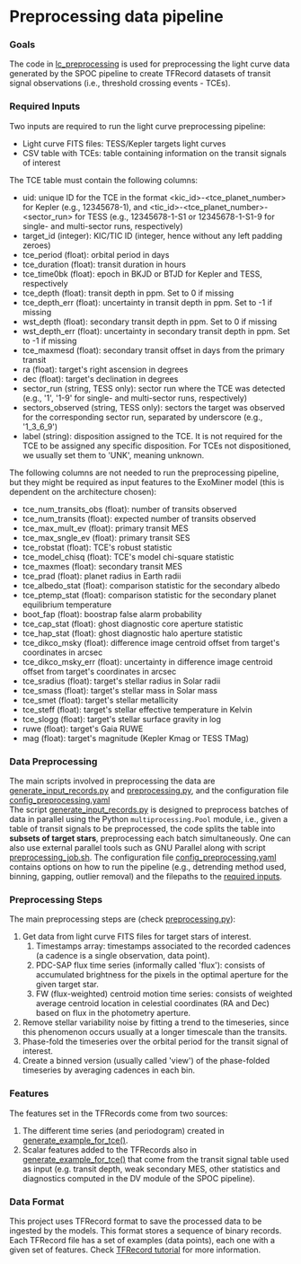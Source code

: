 # Preprocessing data pipeline

### Goals

The code in [lc_preprocessing](../../src_preprocessing/lc_preprocessing) is used for preprocessing the light curve data generated by the SPOC pipeline to create TFRecord datasets of transit signal observations (i.e., threshold crossing events - TCEs).

### Required Inputs
Two inputs are required to run the light curve preprocessing pipeline:
- Light curve FITS files: TESS/Kepler targets light curves
- CSV table with TCEs: table containing information on the transit signals of interest

The TCE table must contain the following columns:
- uid: unique ID for the TCE in the format <kic_id>-<tce_planet_number> for Kepler (e.g., 12345678-1), and <tic_id>-<tce_planet_number>-<sector_run> for TESS (e.g., 12345678-1-S1 or 12345678-1-S1-9 for single- and multi-sector runs, respectively)
- target_id (integer): KIC/TIC ID (integer, hence without any left padding zeroes)
- tce_period (float): orbital period in days
- tce_duration (float): transit duration in hours
- tce_time0bk (float): epoch in BKJD or BTJD for Kepler and TESS, respectively
- tce_depth (float): transit depth in ppm. Set to 0 if missing
- tce_depth_err (float): uncertainty in transit depth in ppm. Set to -1 if missing
- wst_depth (float): secondary transit depth in ppm. Set to 0 if missing
- wst_depth_err (float): uncertainty in secondary transit depth in ppm. Set to -1 if missing
- tce_maxmesd (float): secondary transit offset in days from the primary transit
- ra (float): target's right ascension in degrees
- dec (float): target's declination in degrees
- sector_run (string, TESS only): sector run where the TCE was detected (e.g., '1', '1-9' for single- and multi-sector runs, respectively)
- sectors_observed (string, TESS only): sectors the target was observed for the corresponding sector run, separated by underscore (e.g., '1_3_6_9') 
- label (string): disposition assigned to the TCE. It is not required for the TCE to be assigned any specific disposition. For TCEs not dispositioned, we usually set them to 'UNK', meaning unknown.

The following columns are not needed to run the preprocessing pipeline, but they might be required as input features to the ExoMiner model (this is dependent on the architecture chosen):
- tce_num_transits_obs (float): number of transits observed
- tce_num_transits (float): expected number of transits observed
- tce_max_mult_ev (float): primary transit MES
- tce_max_sngle_ev (float): primary transit SES
- tce_robstat (float): TCE's robust statistic
- tce_model_chisq (float): TCE's model chi-square statistic
- tce_maxmes (float): secondary transit MES
- tce_prad (float): planet radius in Earth radii
- tce_albedo_stat (float): comparison statistic for the secondary albedo
- tce_ptemp_stat (float): comparison statistic for the secondary planet equilibrium temperature
- boot_fap (float): boostrap false alarm probability
- tce_cap_stat (float): ghost diagnostic core aperture statistic
- tce_hap_stat (float): ghost diagnostic halo aperture statistic
- tce_dikco_msky (float): difference image centroid offset from target's coordinates in arcsec
- tce_dikco_msky_err (float): uncertainty in difference image centroid offset from target's coordinates in arcsec
- tce_sradius (float): target's stellar radius in Solar radii
- tce_smass (float): target's stellar mass in Solar mass
- tce_smet (float): target's stellar metallicity
- tce_steff (float): target's stellar effective temperature in Kelvin
- tce_slogg (float): target's stellar surface gravity in log
- ruwe (float): target's Gaia RUWE
- mag (float): target's magnitude (Kepler Kmag or TESS TMag)

### Data Preprocessing

The main scripts involved in preprocessing the data are [generate_input_records.py](../../src_preprocessing/lc_preprocessing/generate_input_records.py)
and [preprocessing.py](../../src_preprocessing/lc_preprocessing/preprocess.py), and the configuration file [config_preprocessing.yaml](../../src_preprocessing/lc_preprocessing/config_preprocessing.yaml)\
The script [generate_input_records.py](../../src_preprocessing/lc_preprocessing/generate_input_records.py) is designed to preprocess batches of data in parallel using the
Python `multiprocessing.Pool` module, i.e., given a table of transit signals to be preprocessed, the
code splits the table into **subsets of target stars**, preprocessing each batch simultaneously. One can also use external parallel tools 
such as GNU Parallel along with script [preprocessing_job.sh](../../src_preprocessing/lc_preprocessing/preprocessing_job.sh). The configuration file [config_preprocessing.yaml](../../src_preprocessing/lc_preprocessing/config_preprocessing.yaml) contains options on 
how to run the pipeline (e.g., detrending method used, binning, gapping, outlier removal) and the filepaths to the [required inputs](#required-inputs).

### Preprocessing Steps

The main preprocessing steps are (check [preprocessing.py](../../src_preprocessing/lc_preprocessing/preprocess.py)):

1. Get data from light curve FITS files for target stars of interest.
   1. Timestamps array: timestamps associated to the recorded cadences (a cadence is a single observation, data point).
   2. PDC-SAP flux time series (informally called 'flux'): consists of accumulated brightness for the pixels in the
      optimal aperture for the given target star.
   3. FW (flux-weighted) centroid motion time series: consists of weighted average centroid location in celestial 
   coordinates (RA and Dec) based on flux in the photometry aperture.
3. Remove stellar variability noise by fitting a trend to the timeseries, since this phenomenon occurs usually at a
   longer timescale than the transits.
4. Phase-fold the timeseries over the orbital period for the transit signal of interest.
5. Create a binned version (usually called 'view') of the phase-folded timeseries by averaging cadences in each bin.

### Features

The features set in the TFRecords come from two sources:

1. The different time series (and periodogram) created in [generate_example_for_tce()](../../src_preprocessing/lc_preprocessing/preprocess.py).
2. Scalar features added to the TFRecords also in [generate_example_for_tce()](../../src_preprocessing/lc_preprocessing/preprocess.py) that come from the transit signal table used as input (e.g. transit depth, weak secondary MES, other statistics and diagnostics computed in the DV module of the SPOC pipeline).

### Data Format

This project uses TFRecord format to save the processed data to be ingested by the models. This format stores a sequence
of binary records. Each TFRecord file has a set of examples (data points), each one with a given set of features. Check
[TFRecord tutorial](https://www.tensorflow.org/tutorials/load_data/tfrecord) for more information.

